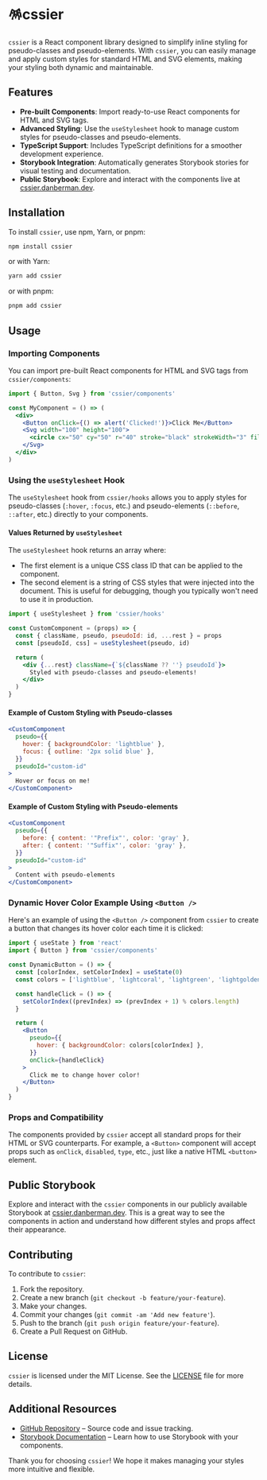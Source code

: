 # 🪅cssier

`cssier` is a React component library designed to simplify inline styling for pseudo-classes and pseudo-elements. With `cssier`, you can easily manage and apply custom styles for standard HTML and SVG elements, making your styling both dynamic and maintainable.

## Features

- **Pre-built Components**: Import ready-to-use React components for HTML and SVG tags.
- **Advanced Styling**: Use the `useStylesheet` hook to manage custom styles for pseudo-classes and pseudo-elements.
- **TypeScript Support**: Includes TypeScript definitions for a smoother development experience.
- **Storybook Integration**: Automatically generates Storybook stories for visual testing and documentation.
- **Public Storybook**: Explore and interact with the components live at [cssier.danberman.dev](https://cssier.danberman.dev).

## Installation

To install `cssier`, use npm, Yarn, or pnpm:

```bash
npm install cssier
```

or with Yarn:

```bash
yarn add cssier
```

or with pnpm:

```bash
pnpm add cssier
```

## Usage

### Importing Components

You can import pre-built React components for HTML and SVG tags from `cssier/components`:

```jsx
import { Button, Svg } from 'cssier/components'

const MyComponent = () => (
  <div>
    <Button onClick={() => alert('Clicked!')}>Click Me</Button>
    <Svg width="100" height="100">
      <circle cx="50" cy="50" r="40" stroke="black" strokeWidth="3" fill="red" />
    </Svg>
  </div>
)
```

### Using the `useStylesheet` Hook

The `useStylesheet` hook from `cssier/hooks` allows you to apply styles for pseudo-classes (`:hover`, `:focus`, etc.) and pseudo-elements (`::before`, `::after`, etc.) directly to your components.

#### Values Returned by `useStylesheet`

The `useStylesheet` hook returns an array where:

- The first element is a unique CSS class ID that can be applied to the component.
- The second element is a string of CSS styles that were injected into the document. This is useful for debugging, though you typically won't need to use it in production.

```jsx
import { useStylesheet } from 'cssier/hooks'

const CustomComponent = (props) => {
  const { className, pseudo, pseudoId: id, ...rest } = props
  const [pseudoId, css] = useStylesheet(pseudo, id)

  return (
    <div {...rest} className={`${className ?? ''} pseudoId`}>
      Styled with pseudo-classes and pseudo-elements!
    </div>
  )
}
```

#### Example of Custom Styling with Pseudo-classes

```jsx
<CustomComponent
  pseudo={{
    hover: { backgroundColor: 'lightblue' },
    focus: { outline: '2px solid blue' },
  }}
  pseudoId="custom-id"
>
  Hover or focus on me!
</CustomComponent>
```

#### Example of Custom Styling with Pseudo-elements

```jsx
<CustomComponent
  pseudo={{
    before: { content: '"Prefix"', color: 'gray' },
    after: { content: '"Suffix"', color: 'gray' },
  }}
  pseudoId="custom-id"
>
  Content with pseudo-elements
</CustomComponent>
```

### Dynamic Hover Color Example Using `<Button />`

Here's an example of using the `<Button />` component from `cssier` to create a button that changes its hover color each time it is clicked:

```jsx
import { useState } from 'react'
import { Button } from 'cssier/components'

const DynamicButton = () => {
  const [colorIndex, setColorIndex] = useState(0)
  const colors = ['lightblue', 'lightcoral', 'lightgreen', 'lightgoldenrodyellow']

  const handleClick = () => {
    setColorIndex((prevIndex) => (prevIndex + 1) % colors.length)
  }

  return (
    <Button
      pseudo={{
        hover: { backgroundColor: colors[colorIndex] },
      }}
      onClick={handleClick}
    >
      Click me to change hover color!
    </Button>
  )
}
```

### Props and Compatibility

The components provided by `cssier` accept all standard props for their HTML or SVG counterparts. For example, a `<Button>` component will accept props such as `onClick`, `disabled`, `type`, etc., just like a native HTML `<button>` element.

## Public Storybook

Explore and interact with the `cssier` components in our publicly available Storybook at [cssier.danberman.dev](https://cssier.danberman.dev). This is a great way to see the components in action and understand how different styles and props affect their appearance.

## Contributing

To contribute to `cssier`:

1. Fork the repository.
2. Create a new branch (`git checkout -b feature/your-feature`).
3. Make your changes.
4. Commit your changes (`git commit -am 'Add new feature'`).
5. Push to the branch (`git push origin feature/your-feature`).
6. Create a Pull Request on GitHub.

## License

`cssier` is licensed under the MIT License. See the [LICENSE](LICENSE) file for more details.

## Additional Resources

- [GitHub Repository](https://github.com/DanBermanTech/cssier) – Source code and issue tracking.
- [Storybook Documentation](https://storybook.js.org/) – Learn how to use Storybook with your components.

Thank you for choosing `cssier`! We hope it makes managing your styles more intuitive and flexible.
